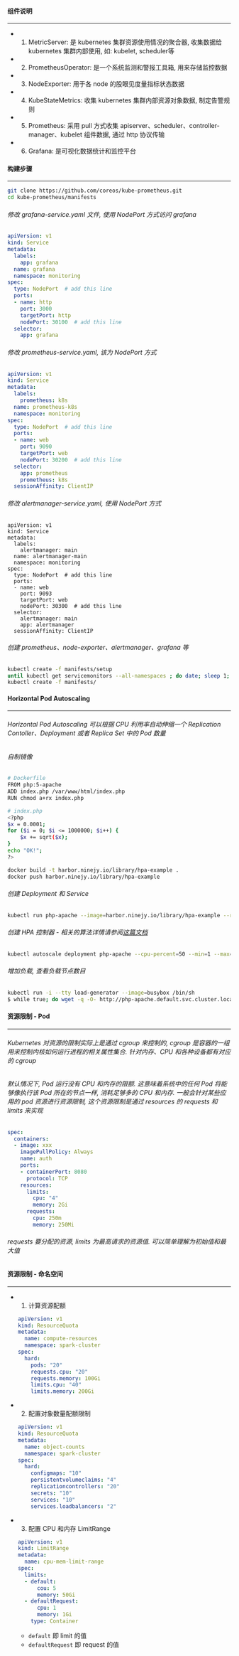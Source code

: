 #### 组件说明
---
- 1. MetricServer: 是 kubernetes 集群资源使用情况的聚合器, 收集数据给 kubernetes 集群内部使用, 如: kubelet, scheduler等
- 2. PrometheusOperator: 是一个系统监测和警报工具箱, 用来存储监控数据
- 3. NodeExporter: 用于各 node 的股眼见度量指标状态数据
- 4. KubeStateMetrics: 收集 kubernetes 集群内部资源对象数据, 制定告警规则
- 5. Prometheus: 采用 pull 方式收集 apiserver、scheduler、controller-manager、kubelet 组件数据, 通过 http 协议传输
- 6. Grafana: 是可视化数据统计和监控平台

#### 构建步骤
---
```bash
git clone https://github.com/coreos/kube-prometheus.git
cd kube-prometheus/manifests
```

###### 修改 grafana-service.yaml 文件, 使用 NodePort 方式访问 grafana
```yaml
apiVersion: v1
kind: Service
metadata:
  labels:
    app: grafana
  name: grafana
  namespace: monitoring
spec:
  type: NodePort  # add this line
  ports:
  - name: http
    port: 3000
    targetPort: http
    nodePort: 30100  # add this line
  selector:
    app: grafana
```
###### 修改 prometheus-service.yaml, 该为 NodePort 方式
```yaml
apiVersion: v1
kind: Service
metadata:
  labels:
    prometheus: k8s
  name: prometheus-k8s
  namespace: monitoring
spec:
  type: NodePort  # add this line
  ports:
  - name: web
    port: 9090
    targetPort: web
    nodePort: 30200  # add this line
  selector:
    app: prometheus
    prometheus: k8s
  sessionAffinity: ClientIP
```
###### 修改 alertmanager-service.yaml, 使用 NodePort 方式
```
apiVersion: v1
kind: Service
metadata:
  labels:
    alertmanager: main
  name: alertmanager-main
  namespace: monitoring
spec:
  type: NodePort  # add this line
  ports:
  - name: web
    port: 9093
    targetPort: web
    nodePort: 30300  # add this line
  selector:
    alertmanager: main
    app: alertmanager
  sessionAffinity: ClientIP
```

###### 创建 prometheus、node-exporter、alertmanager、grafana 等
```bash
kubectl create -f manifests/setup
until kubectl get servicemonitors --all-namespaces ; do date; sleep 1; echo ""; done
kubectl create -f manifests/
```

#### Horizontal Pod Autoscaling
---
###### Horizontal Pod Autoscaling 可以根据 CPU 利用率自动伸缩一个 Replication Contoller、Deployment 或者 Replica Set 中的 Pod 数量

<!-- 为了演示 Horizontal Pod Autoscaling, 我们将使用一个基于 php-apache 镜像的定制 Docker 镜像. 在[这里](https://k8smeetup.github.io/docs/user-guide/horizontal-pod-autoscaling/image/Dockerfile) 你可以查看完整的 Dockerfile 定义. 镜像包括一个 [index.php](https://k8smeetup.github.io/docs/user-guide/horizontal-pod-autoscaling/image/index.php) 页面, 其中包括了一些可以运行 CPU 密集计算任务的代码 -->

###### 自制镜像
```bash
# Dockerfile
FROM php:5-apache
ADD index.php /var/www/html/index.php
RUN chmod a+rx index.php

# index.php
<?php
$x = 0.0001;
for ($i = 0; $i <= 1000000; $i++) {
    $x += sqrt($x);
}
echo "OK!";
?>

docker build -t harbor.ninejy.io/library/hpa-example .
docker push harbor.ninejy.io/library/hpa-example
```

###### 创建 Deployment 和 Service
```bash
kubectl run php-apache --image=harbor.ninejy.io/library/hpa-example --requests=cpu=200m --expose --port=80
```

###### 创建 HPA 控制器 - 相关的算法详情请参阅[这篇文档]()
```bash
kubectl autoscale deployment php-apache --cpu-percent=50 --min=1 --max=10
```

###### 增加负载, 查看负载节点数目
```bash
kubectl run -i --tty load-generator --image=busybox /bin/sh
$ while true; do wget -q -O- http://php-apache.default.svc.cluster.local; done
```

#### 资源限制 - Pod
---
###### Kubernetes 对资源的限制实际上是通过 cgroup 来控制的, cgroup 是容器的一组用来控制内核如何运行进程的相关属性集合. 针对内存、CPU 和各种设备都有对应的 cgroup
###### 默认情况下, Pod 运行没有 CPU 和内存的限额. 这意味着系统中的任何 Pod 将能够像执行该 Pod 所在的节点一样, 消耗足够多的 CPU 和内存. 一般会针对某些应用的 pod 资源进行资源限制, 这个资源限制是通过 resources 的 requests 和 limits 来实现
```yaml
spec:
  containers:
  - image: xxx
    imagePullPolicy: Always
    name: auth
    ports:
    - containerPort: 8080
      protocol: TCP
    resources:
      limits:
        cpu: "4"
        memory: 2Gi
      requests:
        cpu: 250m
        memory: 250Mi
```
###### requests 要分配的资源, limits 为最高请求的资源值. 可以简单理解为初始值和最大值

#### 资源限制 - 命名空间
---
- 1. 计算资源配额
  ```yaml
  apiVersion: v1
  kind: ResourceQuota
  metadata:
    name: compute-resources
    namespace: spark-cluster
  spec:
    hard:
      pods: "20"
      requests.cpu: "20"
      requests.memory: 100Gi
      limits.cpu: "40"
      limits.memory: 200Gi
  ```
- 2. 配置对象数量配额限制
  ```yaml
  apiVersion: v1
  kind: ResourceQuota
  metadata:
    name: object-counts
    namespace: spark-cluster
  spec:
    hard:
      configmaps: "10"
      persistentvolumeclaims: "4"
      replicationcontrollers: "20"
      secrets: "10"
      services: "10"
      services.loadbalancers: "2"
  ```
- 3. 配置 CPU 和内存 LimitRange
  ```yaml
  apiVersion: v1
  kind: LimitRange
  metadata:
    name: cpu-mem-limit-range
  spec:
    limits:
    - default:
        cou: 5
        memory: 50Gi
    - defaultRequest:
        cpu: 1
        memory: 1Gi
      type: Container
  ```
  - `default` 即 limit 的值
  - `defaultRequest` 即 request 的值

